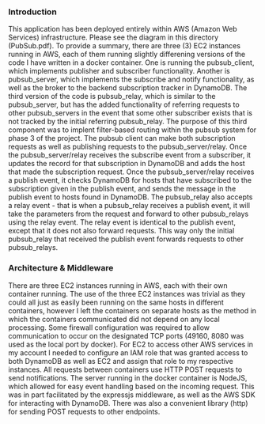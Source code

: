 ### Introduction
This application has been deployed entirely within AWS (Amazon Web Services) infrastructure. Please see the diagram in this directory (PubSub.pdf). To provide a summary, there are three (3) EC2 instances running in AWS, each of them running slightly differening versions of the code I have written in a docker container. One is running the pubsub_client, which implements publisher and subscriber functionality. Another is pubsub_server, which implements the subscribe and notify functionality, as well as the broker to the backend subscription tracker in DynamoDB. The third version of the code is pubsub_relay, which is similar to the pubsub_server, but has the added functionality of referring requests to other pubsub_servers in the event that some other subscriber exists that is not tracked by the initial referring pubsub_relay. The purpose of this third component was to implent filter-based routing within the pubsub system for phase 3 of the project. The pubsub client can make both subscription requests as well as publishing requests to the pubsub_server/relay. Once the pubsub_server/relay receives the subscribe event from a subscriber, it updates the record for that subscription in DynamoDB and adds the host that made the subscription request. Once the pubsub_server/relay receives a publish event, it checks DynamoDB for hosts that have subscribed to the subscription given in the publish event, and sends the message in the publish event to hosts found in DynamoDB. The pubsub_relay also accepts a relay event - that is when a pubsub_relay receives a publish event, it will take the parameters from the request and forward to other pubsub_relays using the relay event. The relay event is identical to the publish event, except that it does not also forward requests. This way only the initial pubsub_relay that received the publish event forwards requests to other pubsub_relays. 

### Architecture & Middleware
There are three EC2 instances running in AWS, each with their own container running. The use of the three EC2 instances was trivial as they could all just as easily been running on the same hosts in different containers, however I left the containers on separate hosts as the method in which the containers communicated did not depend on any local processing. Some firewall configuration was required to allow communication to occur on the designated TCP ports (49160, 8080 was used as the local port by docker). For EC2 to access other AWS services in my account I needed to configure an IAM role that was granted access to both DynamoDB as well as EC2 and assign that role to my respective instances. All requests between containers use HTTP POST requests to send notifications. The server running in the docker container is NodeJS, which allowed for easy event handling based on the incoming request. This was in part facilitated by the expressjs middleware, as well as the AWS SDK for interacting with DynamoDB. There was also a convenient library (http) for sending POST requests to other endpoints. 

